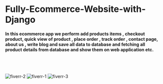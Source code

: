 # Fully-Ecommerce-Website-with-Django
#### In this ecommerce app we perform add products items , checkout product, quick view of product , place order , track order , contact page, about us , write blog and save all data to database and fetching all product details from database and show them on web application etc. <br><br><br><br>
![fiverr-2](https://user-images.githubusercontent.com/92590229/221352910-635c3648-1a31-4c98-9e57-4c756b2a12a4.PNG)
![fiverr-1](https://user-images.githubusercontent.com/92590229/221352921-6595d874-5dbe-4f70-ad85-e69a93e6edd7.PNG)
![fiverr-3](https://user-images.githubusercontent.com/92590229/221352926-fbadf978-3fd6-4de5-8f9d-ed2a91955787.PNG)
